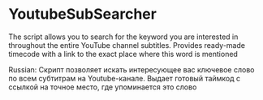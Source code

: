 # YoutubeSubSearcher
The script allows you to search for the keyword you are interested in throughout the entire YouTube channel subtitles. Provides ready-made timecode with a link to the exact place where this word is mentioned

Russian:
Скрипт позволяет искать интересующее вас ключевое слово по всем субтитрам на Youtube-канале. Выдает готовый таймкод с ссылкой на точное место, где упоминается это слово

